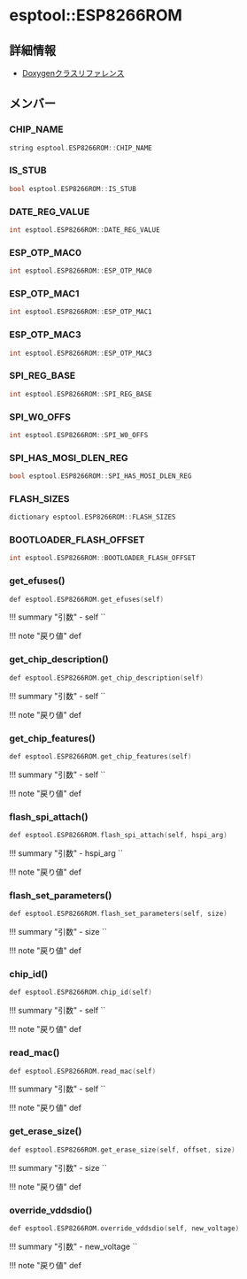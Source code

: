 # esptool::ESP8266ROM



## 詳細情報

- [Doxygenクラスリファレンス](https://lang-ship.com/reference/ESP32/latest/classesptool_1_1_e_s_p8266_r_o_m.html)

## メンバー

###  CHIP_NAME

```c
string esptool.ESP8266ROM::CHIP_NAME
```


###  IS_STUB

```c
bool esptool.ESP8266ROM::IS_STUB
```


###  DATE_REG_VALUE

```c
int esptool.ESP8266ROM::DATE_REG_VALUE
```


###  ESP_OTP_MAC0

```c
int esptool.ESP8266ROM::ESP_OTP_MAC0
```


###  ESP_OTP_MAC1

```c
int esptool.ESP8266ROM::ESP_OTP_MAC1
```


###  ESP_OTP_MAC3

```c
int esptool.ESP8266ROM::ESP_OTP_MAC3
```


###  SPI_REG_BASE

```c
int esptool.ESP8266ROM::SPI_REG_BASE
```


###  SPI_W0_OFFS

```c
int esptool.ESP8266ROM::SPI_W0_OFFS
```


###  SPI_HAS_MOSI_DLEN_REG

```c
bool esptool.ESP8266ROM::SPI_HAS_MOSI_DLEN_REG
```


###  FLASH_SIZES

```c
dictionary esptool.ESP8266ROM::FLASH_SIZES
```


###  BOOTLOADER_FLASH_OFFSET

```c
int esptool.ESP8266ROM::BOOTLOADER_FLASH_OFFSET
```


### get_efuses()



```c
def esptool.ESP8266ROM.get_efuses(self)
```

!!! summary "引数"
	- self `` 

!!! note "戻り値"
	def



### get_chip_description()



```c
def esptool.ESP8266ROM.get_chip_description(self)
```

!!! summary "引数"
	- self `` 

!!! note "戻り値"
	def



### get_chip_features()



```c
def esptool.ESP8266ROM.get_chip_features(self)
```

!!! summary "引数"
	- self `` 

!!! note "戻り値"
	def



### flash_spi_attach()


 
```c
def esptool.ESP8266ROM.flash_spi_attach(self, hspi_arg)
```

!!! summary "引数"
	- hspi_arg `` 

!!! note "戻り値"
	def



### flash_set_parameters()


 
```c
def esptool.ESP8266ROM.flash_set_parameters(self, size)
```

!!! summary "引数"
	- size `` 

!!! note "戻り値"
	def



### chip_id()


 
```c
def esptool.ESP8266ROM.chip_id(self)
```

!!! summary "引数"
	- self `` 

!!! note "戻り値"
	def



### read_mac()


 
```c
def esptool.ESP8266ROM.read_mac(self)
```

!!! summary "引数"
	- self `` 

!!! note "戻り値"
	def



### get_erase_size()


 
```c
def esptool.ESP8266ROM.get_erase_size(self, offset, size)
```

!!! summary "引数"
	- size `` 

!!! note "戻り値"
	def



### override_vddsdio()



```c
def esptool.ESP8266ROM.override_vddsdio(self, new_voltage)
```

!!! summary "引数"
	- new_voltage `` 

!!! note "戻り値"
	def



